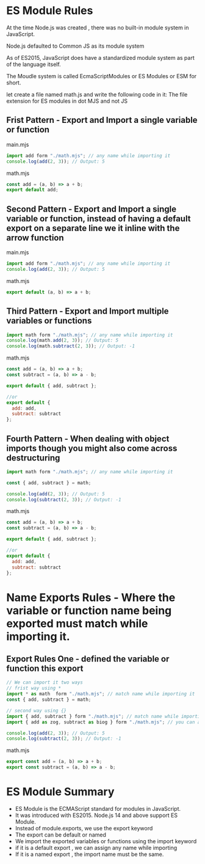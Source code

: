 # ES Module Rules

At the time Node.js was created , there was no built-in module system in JavaScript.

Node.js defaulted to Common JS as its module system

As of ES2015, JavaScript does have a standardized module system as part of the language itself.

The Moudle system is called EcmaScriptModules or ES Modules or ESM for short.

let create a file named math.js and write the following code in it:
The file extension for ES modules in dot MJS and not JS

## Frist Pattern - Export and Import a single variable or function

main.mjs

```js
import add form "./math.mjs"; // any name while importing it
console.log(add(2, 3)); // Output: 5
```

math.mjs

```js
const add = (a, b) => a + b;
export default add;
```

## Second Pattern - Export and Import a single variable or function, instead of having a default export on a separate line we it inline with the arrow function

main.mjs

```js
import add form "./math.mjs"; // any name while importing it
console.log(add(2, 3)); // Output: 5
```

math.mjs

```js
export default (a, b) => a + b;
```

## Third Pattern - Export and Import multiple variables or functions

```js
import math form "./math.mjs"; // any name while importing it
console.log(math.add(2, 3)); // Output: 5
console.log(math.subtract(2, 3)); // Output: -1
```

math.mjs

```js
const add = (a, b) => a + b;
const subtract = (a, b) => a - b;

export default { add, subtract };

//or
export default {
  add: add,
  subtract: subtract
};

```

## Fourth Pattern - When dealing with object imports though you might also come across destructuring

```js
import math form "./math.mjs"; // any name while importing it

const { add, subtract } = math;

console.log(add(2, 3)); // Output: 5
console.log(subtract(2, 3)); // Output: -1
```

math.mjs

```js
const add = (a, b) => a + b;
const subtract = (a, b) => a - b;

export default { add, subtract };

//or
export default {
  add: add,
  subtract: subtract
};

```

# Name Exports Rules - Where the variable or function name being exported must match while importing it.

## Export Rules One - defined the variable or function this export

```js
// We can import it two ways
// frist way using *
import * as math  form "./math.mjs"; // match name while importing it
const { add, subtract } = math;

// second way using {}
import { add, subtract } form "./math.mjs"; // match name while importing it
import { add as zog, subtract as biog } form "./math.mjs"; // you can alias

console.log(add(2, 3)); // Output: 5
console.log(subtract(2, 3)); // Output: -1
```

math.mjs

```js
export const add = (a, b) => a + b;
export const subtract = (a, b) => a - b;
```

# ES Module Summary

- ES Module is the ECMAScript standard for modules in JavaScript.
- It was introduced with ES2015. Node.js 14 and above support ES Module.
- Instead of module.exports, we use the export keyword
- The export can be default or named
- We import the exported variables or functions using the import keyword
- if it is a default export , we can assign any name while importing
- If it is a named export , the import name must be the same.

